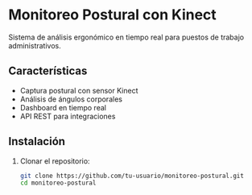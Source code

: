 # Monitoreo Postural con Kinect

Sistema de análisis ergonómico en tiempo real para puestos de trabajo administrativos.

## Características

- Captura postural con sensor Kinect
- Análisis de ángulos corporales
- Dashboard en tiempo real
- API REST para integraciones

## Instalación

1. Clonar el repositorio:
   ```bash
   git clone https://github.com/tu-usuario/monitoreo-postural.git
   cd monitoreo-postural
